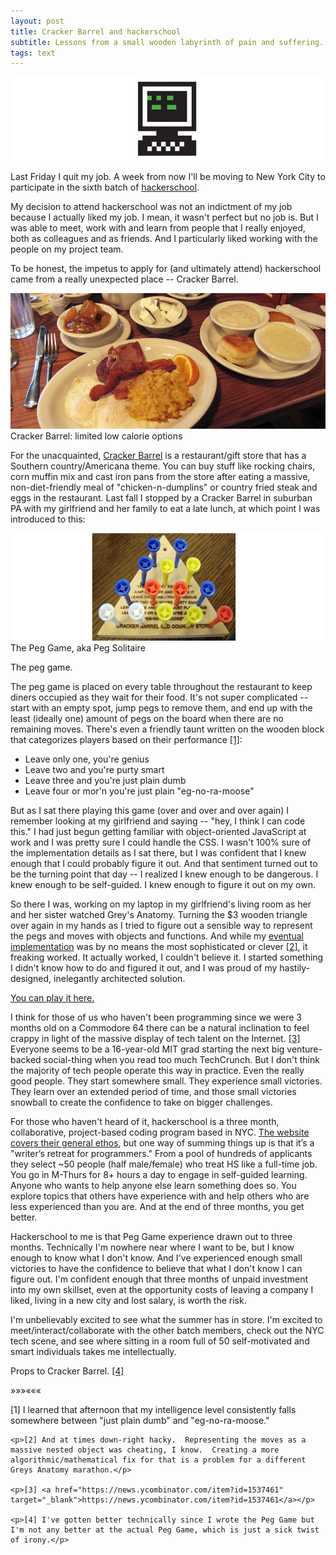 ```yaml
---
layout: post
title: Cracker Barrel and hackerschool
subtitle: Lessons from a small wooden labyrinth of pain and suffering.
tags: text
---
```


<div class="photo-block top">
    <img src="/assets/img/2013-05-19_hs.jpg" title="Hackerschool"/>
</div>

<p class="first">Last Friday I quit my job.  A week from now I'll be moving to New York City to participate in the sixth batch of <a href="http://www.hackerschool.com" target="_blank">hackerschool</a>.</p>

My decision to attend hackerschool was not an indictment of my job because I actually liked my job.  I mean, it wasn't perfect but no job is.  But I was able to meet, work with and learn from people that I really enjoyed, both as colleagues and as friends.  And I particularly liked working with the people on my project team.

To be honest, the impetus to apply for (and ultimately attend) hackerschool came from a really unexpected place -- Cracker Barrel.

<div class="photo-block">
    <img src="/assets/img/2013-05-19_crackerbarrel.jpg" title="Cracker Barrel: Limited low calorie options"/>
    <div class="caption"> Cracker Barrel: limited low calorie options </div>
</div>

For the unacquainted, <a href="http://www.crackerbarrel.com" target="_blank">Cracker Barrel</a> is a restaurant/gift store that has a Southern country/Americana theme.  You can buy stuff like rocking chairs, corn muffin mix and cast iron pans from the store after eating a massive, non-diet-friendly meal of "chicken-n-dumplins" or country fried steak and eggs in the restaurant.  Last fall I stopped by a Cracker Barrel in suburban PA with my girlfriend and her family to eat a late lunch, at which point I was introduced to this:

<div class="photo-block">
    <img src="/assets/img/2013-05-19_peggame.jpg" title="The Peg Game, aka Peg Solitaire"/>
    <div class="caption">The Peg Game, aka Peg Solitaire</div>
</div>

The peg game.

<p class="shift-down">The peg game is placed on every table throughout the restaurant to keep diners occupied as they wait for their food.  It's not super complicated -- start with an empty spot, jump pegs to remove them, and end up with the least (ideally one) amount of pegs on the board when there are no remaining moves.  There's even a friendly taunt written on the wooden block that categorizes players based on their performance <a href="#footnotes">[1]</a>:</p>

- Leave only one, you're genius
- Leave two and you're purty smart
- Leave three and you're just plain dumb
- Leave four or mor'n you're just plain "eg-no-ra-moose"

But as I sat there playing this game (over and over and over again) I remember looking at my girlfriend and saying -- "hey, I think I can code this."  I had just begun getting familiar with object-oriented JavaScript at work and I was pretty sure I could handle the CSS.  I wasn't 100% sure of the implementation details as I sat there, but I was confident that I knew enough that I could probably figure it out.  And that sentiment turned out to be the turning point that day -- I realized I knew enough to be dangerous.  I knew enough to be self-guided.  I knew enough to figure it out on my own.

So there I was, working on my laptop in my girlfriend's living room as her and her sister watched Grey's Anatomy.  Turning the $3 wooden triangle over again in my hands as I tried to figure out a sensible way to represent the pegs and moves with objects and functions.  And while my [eventual implementation](https://github.com/danielna/the-peg-game) was by no means the most sophisticated or clever <a href="#footnotes">[2]</a>, it freaking worked.  It actually worked, I couldn't believe it.  I started something I didn't know how to do and figured it out, and I was proud of my hastily-designed, inelegantly architected solution. 

[You can play it here.](http://labs.danielna.com/peggame/)

I think for those of us who haven't been programming since we were 3 months old on a Commodore 64 there can be a natural inclination to feel crappy in light of the massive display of tech talent on the Internet. <a href="#footnotes">[3]</a>  Everyone seems to be a 16-year-old MIT grad starting the next big venture-backed social-thing when you read too much TechCrunch.  But I don't think the majority of tech people operate this way in practice.  Even the really good people.  They start somewhere small.  They experience small victories.  They learn over an extended period of time, and those small victories snowball to create the confidence to take on bigger challenges.

For those who haven't heard of it, hackerschool is a three month, collaborative, project-based coding program based in NYC.  [The website covers their general ethos](https://www.hackerschool.com/about), but one way of summing things up is that it’s a "writer’s retreat for programmers."  From a pool of hundreds of applicants they select ~50 people (half male/female) who treat HS like a full-time job.  You go in M-Thurs for 8+ hours a day to engage in self-guided learning.  Anyone who wants to help anyone else learn something does so.  You explore topics that others have experience with and help others who are less experienced than you are.  And at the end of three months, you get better.

Hackerschool to me is that Peg Game experience drawn out to three months. Technically I'm nowhere near where I want to be, but I know enough to know what I don't know. And I've experienced enough small victories to have the confidence to believe that what I don't know I can figure out.  I'm confident enough that three months of unpaid investment into my own skillset, even at the opportunity costs of leaving a company I liked, living in a new city and lost salary, is worth the risk.

I'm unbelievably excited to see what the summer has in store.  I'm excited to meet/interact/collaborate with the other batch members, check out the NYC tech scene, and see where sitting in a room full of 50 self-motivated and smart individuals takes me intellectually.

Props to Cracker Barrel. <a href="#footnotes">[4]</a>

<div class="separator">&raquo;&raquo;&raquo;&laquo;&laquo;&laquo;</div>

<div class="footnotes" id="footnotes">
    <p>[1] I learned that afternoon that my intelligence level consistently falls somewhere between "just plain dumb" and "eg-no-ra-moose."</p>

    <p>[2] And at times down-right hacky.  Representing the moves as a massive nested object was cheating, I know.  Creating a more algorithmic/mathematical fix for that is a problem for a different Greys Anatomy marathon.</p>

    <p>[3] <a href="https://news.ycombinator.com/item?id=1537461" target="_blank">https://news.ycombinator.com/item?id=1537461</a></p>

    <p>[4] I've gotten better technically since I wrote the Peg Game but I'm not any better at the actual Peg Game, which is just a sick twist of irony.</p>
</div>